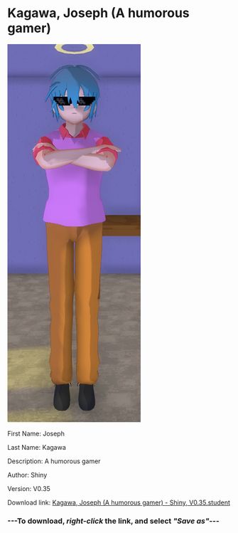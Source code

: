 # Kagawa, Joseph (A humorous gamer)

<img src = "https://raw.githubusercontent.com/Arbiter1223/Daigaku-Gurashi-Custom-Students/master/Students/Files/Kagawa%2C%20Joseph%20(A%20humorous%20gamer).png">

First Name: Joseph

Last Name: Kagawa

Description: A humorous gamer

Author: Shiny

Version: V0.35

Download link: <a href="https://raw.githubusercontent.com/Arbiter1223/Daigaku-Gurashi-Custom-Students/master/Students/Files/Kagawa%2C%20Joseph%20(A%20humorous%20gamer)%20-%20Shiny%2C%20V0.35.student">Kagawa, Joseph (A humorous gamer) - Shiny, V0.35.student</a>

### ---**To download, _right-click_ the link, and select _"Save as"_**---
